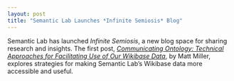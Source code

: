 ```yaml
---
layout: post
title: "Semantic Lab Launches *Infinite Semiosis* Blog"
---
```

Semantic Lab has launched *Infinite Semiosis*, a new blog space for sharing research and insights. The first post, [*Communicating Ontology: Technical Approaches for Facilitating Use of Our Wikibase Data*](https://semlab.io/blog/communicating-ontology.html), by Matt Miller, explores strategies for making Semantic Lab’s Wikibase data more accessible and useful. 

